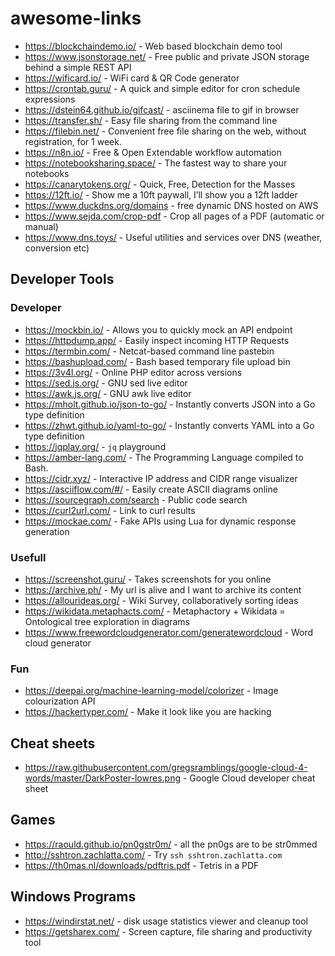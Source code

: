# awesome-links

- https://blockchaindemo.io/ - Web based blockchain demo tool
- https://www.jsonstorage.net/ - Free public and private JSON storage behind a simple REST API
- https://wificard.io/ - WiFi card & QR Code generator
- https://crontab.guru/ - A quick and simple editor for cron schedule expressions
- https://dstein64.github.io/gifcast/ - asciinema file to gif in browser
- https://transfer.sh/ - Easy file sharing from the command line
- https://filebin.net/ - Convenient free file sharing on the web, without registration, for 1 week.
- https://n8n.io/ - Free & Open Extendable workflow automation
- https://notebooksharing.space/ - The fastest way to share your notebooks
- https://canarytokens.org/ - Quick, Free, Detection for the Masses
- https://12ft.io/ - Show me a 10ft paywall, I’ll show you a 12ft ladder
- https://www.duckdns.org/domains - free dynamic DNS hosted on AWS
- https://www.sejda.com/crop-pdf - Crop all pages of a PDF (automatic or manual)
- https://www.dns.toys/ - Useful utilities and services over DNS (weather, conversion etc)

## Developer Tools

### Developer

- https://mockbin.io/ - Allows you to quickly mock an API endpoint
- https://httpdump.app/ - Easily inspect incoming HTTP Requests
- https://termbin.com/ - Netcat-based command line pastebin
- https://bashupload.com/ - Bash based temporary file upload bin
- https://3v4l.org/ - Online PHP editor across versions
- https://sed.js.org/ - GNU sed live editor
- https://awk.js.org/ - GNU awk live editor
- https://mholt.github.io/json-to-go/ - Instantly converts JSON into a Go type definition
- https://zhwt.github.io/yaml-to-go/ - Instantly converts YAML into a Go type definition
- https://jqplay.org/ - `jq` playground
- https://amber-lang.com/ - The Programming Language compiled to Bash.
- https://cidr.xyz/ - Interactive IP address and CIDR range visualizer
- https://asciiflow.com/#/ - Easily create ASCII diagrams online
- https://sourcegraph.com/search - Public code search
- https://curl2url.com/ - Link to curl results
- https://mockae.com/ - Fake APIs using Lua for dynamic response generation

### Usefull

- https://screenshot.guru/ - Takes screenshots for you online
- https://archive.ph/ - My url is alive and I want to archive its content
- https://allourideas.org/ - Wiki Survey, collaboratively sorting ideas
- https://wikidata.metaphacts.com/ - Metaphactory + Wikidata = Ontological tree exploration in diagrams
- https://www.freewordcloudgenerator.com/generatewordcloud - Word cloud generator

### Fun

- https://deepai.org/machine-learning-model/colorizer - Image colourization API
- https://hackertyper.com/ - Make it look like you are hacking

## Cheat sheets

- https://raw.githubusercontent.com/gregsramblings/google-cloud-4-words/master/DarkPoster-lowres.png - Google Cloud developer cheat sheet

## Games

- https://raould.github.io/pn0gstr0m/ - all the pn0gs are to be str0mmed
- http://sshtron.zachlatta.com/ - Try `ssh sshtron.zachlatta.com`
- https://th0mas.nl/downloads/pdftris.pdf - Tetris in a PDF

## Windows Programs

- https://windirstat.net/ - disk usage statistics viewer and cleanup tool
- https://getsharex.com/ - Screen capture, file sharing and productivity tool

